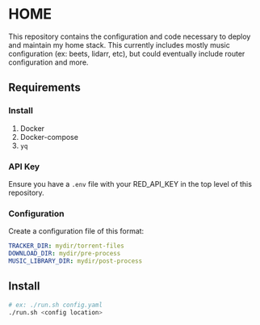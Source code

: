 # HOME

This repository contains the configuration and code necessary to deploy and maintain my home stack. This currently includes mostly music configuration (ex: beets, lidarr, etc), but could eventually include router configuration and more.

## Requirements

### Install

1. Docker
2. Docker-compose
3. `yq`

### API Key

Ensure you have a `.env` file with your RED_API_KEY in the top level of this repository.

### Configuration

Create a configuration file of this format:

```yaml
TRACKER_DIR: mydir/torrent-files
DOWNLOAD_DIR: mydir/pre-process
MUSIC_LIBRARY_DIR: mydir/post-process
```

## Install

```bash
# ex: ./run.sh config.yaml
./run.sh <config location>
```
